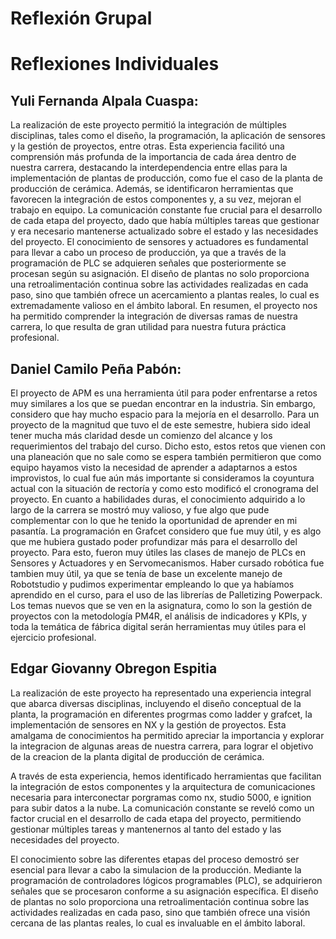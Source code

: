# **Reflexión Grupal**


# **Reflexiones Individuales**
## Yuli Fernanda Alpala Cuaspa:
La realización de este proyecto permitió la integración de múltiples disciplinas, tales como el diseño, la programación, la aplicación de sensores y la gestión de proyectos, entre otras. Esta experiencia facilitó una comprensión más profunda de la importancia de cada área dentro de nuestra carrera, destacando la interdependencia entre ellas para la implementación de plantas de producción, como fue el caso de la planta de producción de cerámica. Además, se identificaron herramientas que favorecen la integración de estos componentes y, a su vez, mejoran el trabajo en equipo. La comunicación constante fue crucial para el desarrollo de cada etapa del proyecto, dado que había múltiples tareas que gestionar y era necesario mantenerse actualizado sobre el estado y las necesidades del proyecto.
  El conocimiento de sensores y actuadores es fundamental para llevar a cabo un proceso de producción, ya que a través de la programación de PLC se adquieren señales que posteriormente se procesan según su asignación. El diseño de plantas no solo proporciona una retroalimentación continua sobre las actividades realizadas en cada paso, sino que también ofrece un acercamiento a plantas reales, lo cual es extremadamente valioso en el ámbito laboral. En resumen, el proyecto nos ha permitido comprender la integración de diversas ramas de nuestra carrera, lo que resulta de gran utilidad para nuestra futura práctica profesional.
## Daniel Camilo Peña Pabón:
El proyecto de APM es una herramienta útil para poder enfrentarse a retos muy similares a los que se puedan encontrar en la industria. Sin embargo, considero que hay mucho espacio para la mejoría en el desarrollo. Para un proyecto de la magnitud que tuvo el de este semestre, hubiera sido ideal tener mucha más claridad desde un comienzo del alcance y los requerimientos del trabajo del curso. Dicho esto, estos retos que vienen con una planeación que no sale como se espera también permitieron que como equipo hayamos visto la necesidad de aprender a adaptarnos a estos improvistos, lo cual fue aún más importante si consideramos la coyuntura actual con la situación de rectoría y como esto modificó el cronograma del proyecto.
En cuanto a habilidades duras, el conocimiento adquirido a lo largo de la carrera se mostró muy valioso, y fue algo que pude complementar con lo que he tenido la oportunidad de aprender en mi pasantía. La programación en Grafcet considero que fue muy útil, y es algo que me hubiera gustado poder profundizar más para el desarrollo del proyecto. Para esto, fueron muy útiles las clases de manejo de PLCs en Sensores y Actuadores y en Servomecanismos. Haber cursado robótica fue tambien muy útil, ya que se tenía de base un excelente manejo de Robotstudio y pudimos experimentar empleando lo que ya habíamos aprendido en el curso, para el uso de las librerías de Palletizing Powerpack. Los temas nuevos que se ven en la asignatura, como lo son la gestión de proyectos con la metodología PM4R, el análisis de indicadores y KPIs, y toda la temática de fábrica digital serán herramientas muy útiles para el ejercicio profesional.

## Edgar Giovanny Obregon Espitia

La realización de este proyecto ha representado una experiencia integral que abarca diversas disciplinas, incluyendo el diseño conceptual de la planta, la programación en diferentes progrmas como ladder y grafcet, la implementación de sensores en NX y la gestión de proyectos. Esta amalgama de conocimientos ha permitido apreciar la importancia y explorar la integracion de algunas areas de nuestra carrera, para lograr el objetivo de la creacion de la planta digital de producción de cerámica.

A través de esta experiencia, hemos identificado herramientas que facilitan la integración de estos componentes y la arquitectura de comunicaciones necesaria para interconectar porgramas como nx, studio 5000, e ignition para subir datos a la nube. La comunicación constante se reveló como un factor crucial en el desarrollo de cada etapa del proyecto, permitiendo gestionar múltiples tareas y mantenernos al tanto del estado y las necesidades del proyecto.

El conocimiento sobre las diferentes etapas del proceso demostró ser esencial para llevar a cabo la simulacion de la producción. Mediante la programación de controladores lógicos programables (PLC), se adquirieron señales que se procesaron conforme a su asignación específica. El diseño de plantas no solo proporciona una retroalimentación continua sobre las actividades realizadas en cada paso, sino que también ofrece una visión cercana de las plantas reales, lo cual es invaluable en el ámbito laboral.
